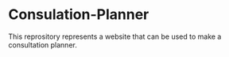 # Consulation-Planner
This reprository represents a website that can be used to make a consultation planner.
